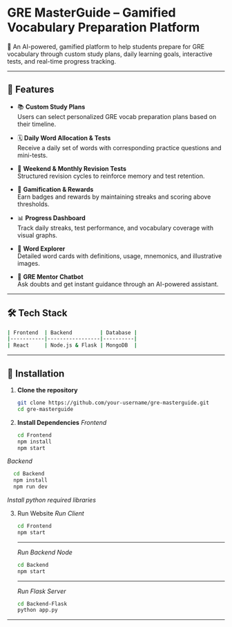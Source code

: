 # GRE MasterGuide – Gamified Vocabulary Preparation Platform

🚀 An AI-powered, gamified platform to help students prepare for GRE vocabulary through custom study plans, daily learning goals, interactive tests, and real-time progress tracking.

---

## 🌟 Features

- 📚 **Custom Study Plans**  
  Users can select personalized GRE vocab preparation plans based on their timeline.

- 🗓 **Daily Word Allocation & Tests**  
  Receive a daily set of words with corresponding practice questions and mini-tests.

- 🧠 **Weekend & Monthly Revision Tests**  
  Structured revision cycles to reinforce memory and test retention.

- 🎯 **Gamification & Rewards**  
  Earn badges and rewards by maintaining streaks and scoring above thresholds.

- 📊 **Progress Dashboard**  
  Track daily streaks, test performance, and vocabulary coverage with visual graphs.

- 🧾 **Word Explorer**  
  Detailed word cards with definitions, usage, mnemonics, and illustrative images.

- 🤖 **GRE Mentor Chatbot**  
  Ask doubts and get instant guidance through an AI-powered assistant.

---

## 🛠 Tech Stack
```bash
| Frontend  | Backend         | Database |
|-----------|-----------------|----------|
| React     | Node.js & Flask | MongoDB  |
```
---

## 🔧 Installation

1. **Clone the repository**
   ```bash
   git clone https://github.com/your-username/gre-masterguide.git
   cd gre-masterguide
   ```

2. **Install Dependencies**
   *Frontend*
   ```bash
   cd Frontend
   npm install
   npm start
   ```
  *Backend*
  ```bash
    cd Backend
    npm install
    npm run dev
  ```
 *Install python required libraries*

3. Run Website
   *Run Client*
   ```bash
   cd Frontend
   npm start
   ```
   ---
   *Run Backend Node*
   ```bash
   cd Backend
   npm start
   ```
   ---
   *Run Flask Server*
   ```bash
   cd Backend-Flask
   python app.py
   ```
---
